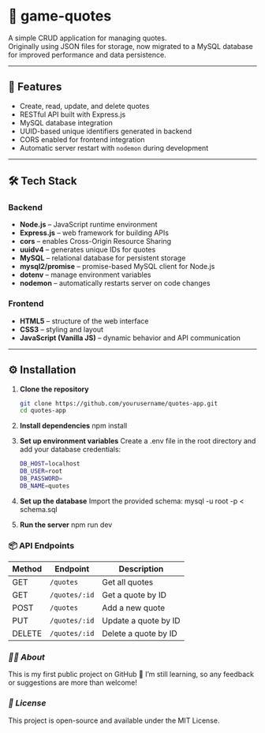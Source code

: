 # 📝 game-quotes
A simple CRUD application for managing quotes.  
Originally using JSON files for storage, now migrated to a MySQL database for improved performance and data persistence.

---

## 🚀 Features
- Create, read, update, and delete quotes  
- RESTful API built with Express.js  
- MySQL database integration  
- UUID-based unique identifiers generated in backend  
- CORS enabled for frontend integration  
- Automatic server restart with `nodemon` during development  

---

## 🛠️ Tech Stack

### **Backend**
- **Node.js** – JavaScript runtime environment  
- **Express.js** – web framework for building APIs  
- **cors** – enables Cross-Origin Resource Sharing  
- **uuidv4** – generates unique IDs for quotes  
- **MySQL** – relational database for persistent storage  
- **mysql2/promise** – promise-based MySQL client for Node.js  
- **dotenv** – manage environment variables  
- **nodemon** – automatically restarts server on code changes  

### **Frontend**
- **HTML5** – structure of the web interface  
- **CSS3** – styling and layout  
- **JavaScript (Vanilla JS)** – dynamic behavior and API communication  

---

## ⚙️ Installation

1. **Clone the repository**
   ```bash
   git clone https://github.com/yourusername/quotes-app.git
   cd quotes-app

2. **Install dependencies**
   npm install

3. **Set up environment variables**
Create a .env file in the root directory and add your database credentials:
   ```bash
   DB_HOST=localhost
   DB_USER=root
   DB_PASSWORD=
   DB_NAME=quotes

5. **Set up the database**
  Import the provided schema:
  mysql -u root -p < schema.sql
6. **Run the server**
   npm run dev

### **📦 API Endpoints**

   | Method | Endpoint      | Description          |
| ------ | ------------- | -------------------- |
| GET    | `/quotes`     | Get all quotes       |
| GET    | `/quotes/:id` | Get a quote by ID    |
| POST   | `/quotes`     | Add a new quote      |
| PUT    | `/quotes/:id` | Update a quote by ID |
| DELETE | `/quotes/:id` | Delete a quote by ID |


### ***🙋‍♂️ About***

This is my first public project on GitHub 🎉
I’m still learning, so any feedback or suggestions are more than welcome!

### ***🧾 License***

This project is open-source and available under the MIT License.

